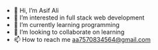 - 👋 Hi, I’m Asif Ali
- 👀 I’m interested in full stack web development
- 🌱 I’m currently learning programming
- 💞️ I’m looking to collaborate on learning
- 📫 How to reach me aa7570834564@gmail.com

<!---
Asif-1001/Asif-1001 is a ✨ special ✨ repository because its `README.md` (this file) appears on your GitHub profile.
You can click the Preview link to take a look at your changes.
--->
